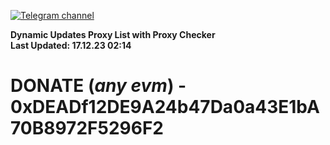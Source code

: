 [![Telegram channel](https://img.shields.io/endpoint?url=https://runkit.io/damiankrawczyk/telegram-badge/branches/master?url=https://t.me/n4z4v0d)](https://t.me/n4z4v0d) 

**Dynamic Updates Proxy List with Proxy Checker**  
**Last Updated: 17.12.23 02:14**

# DONATE (_any evm_) - 0xDEADf12DE9A24b47Da0a43E1bA70B8972F5296F2
